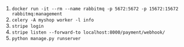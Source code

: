 1. `docker run -it --rm --name rabbitmq -p 5672:5672 -p 15672:15672 rabbitmq:management`
2. `celery -A myshop worker -l info`
3. `stripe login`
3. `stripe listen --forward-to localhost:8000/payment/webhook/`
4. `python manage.py runserver`

